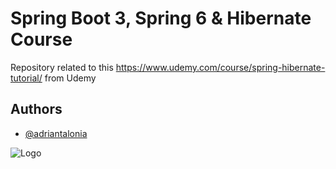 # Spring Boot 3, Spring 6 & Hibernate Course

Repository related to this https://www.udemy.com/course/spring-hibernate-tutorial/ from Udemy


## Authors

- [@adriantalonia](https://www.github.com/adriantalonia)

![Logo](https://rubensa.files.wordpress.com/2021/05/spring-boot-logo.png)
